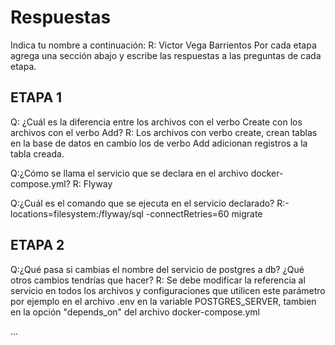 # Respuestas

Indica tu nombre a continuación: 
R: Victor Vega Barrientos
Por cada etapa agrega una sección abajo y escribe las respuestas a las preguntas de cada etapa.

## ETAPA 1
Q: ¿Cuál es la diferencia entre los archivos con el verbo Create con los archivos con el verbo Add?
R: Los archivos con verbo create, crean tablas en la base de datos en cambio los de verbo Add adicionan registros
a la tabla creada.

Q:¿Cómo se llama el servicio que se declara en el archivo docker-compose.yml?
R: Flyway

Q:¿Cuál es el comando que se ejecuta en el servicio declarado?
R:-locations=filesystem:/flyway/sql -connectRetries=60 migrate 


## ETAPA 2

Q:¿Qué pasa si cambias el nombre del servicio de postgres a db? ¿Qué otros cambios tendrías que hacer?
R: Se debe modificar la referencia al servicio en todos los archivos y configuraciones que utilicen este parámetro
por ejemplo en el archivo .env en la variable POSTGRES_SERVER, tambien en la opción "depends_on" del archivo docker-compose.yml







...
